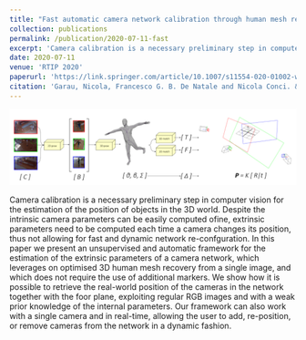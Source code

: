 ```yaml
---
title: "Fast automatic camera network calibration through human mesh recovery"
collection: publications
permalink: /publication/2020-07-11-fast
excerpt: 'Camera calibration is a necessary preliminary step in computer vision for the estimation of the position of objects in the 3D world. Despite the intrinsic camera parameters can be easily computed ofine, extrinsic parameters need to be computed each time a camera changes its position, thus not allowing for fast and dynamic network re-confguration. In this paper we present an unsupervised and automatic framework for the estimation of the extrinsic parameters of a camera network, which leverages on optimised 3D human mesh recovery from a single image, and which does not require the use of additional markers. We show how it is possible to retrieve the real-world position of the cameras in the network together with the foor plane, exploiting regular RGB images and with a weak prior knowledge of the internal parameters. Our framework can also work with a single camera and in real-time, allowing the user to add, re-position, or remove cameras from the network in a dynamic fashion.'
date: 2020-07-11
venue: 'RTIP 2020'
paperurl: 'https://link.springer.com/article/10.1007/s11554-020-01002-w'
citation: 'Garau, Nicola, Francesco G. B. De Natale and Nicola Conci. &quot;Fast automatic camera network calibration through human mesh recovery.&quot; <i>J Real-Time Image Proc 17, 1757–1768 (2020)</i>'
---
```


![Teaser](../images/unsupervised.png)

Camera calibration is a necessary preliminary step in computer vision for the estimation of the position of objects in the 3D world. Despite the intrinsic camera parameters can be easily computed ofine, extrinsic parameters need to be computed each time a camera changes its position, thus not allowing for fast and dynamic network re-confguration. In this paper we present an unsupervised and automatic framework for the estimation of the extrinsic parameters of a camera network, which leverages on optimised 3D human mesh recovery from a single image, and which does not require the use of additional markers. We show how it is possible to retrieve the real-world position of the cameras in the network together with the foor plane, exploiting regular RGB images and with a weak prior knowledge of the internal parameters. Our framework can also work with a single camera and in real-time, allowing the user to add, re-position, or remove cameras from the network in a dynamic fashion.